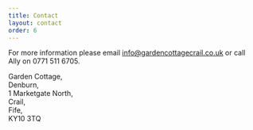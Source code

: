 ```yaml
---
title: Contact
layout: contact
order: 6
---
```


For more information please email [info@gardencottagecrail.co.uk](mailto:info@gardencottagecrail.co.uk) or call Ally on 0771 511 6705.

<p class="text--left">
  Garden Cottage,<br />
  Denburn,<br />
  1 Marketgate North,<br />
  Crail,<br />
  Fife,<br />
  KY10 3TQ
</p>

